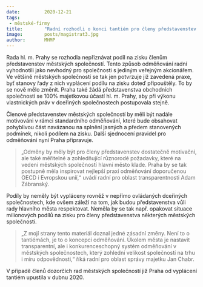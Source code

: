```yaml
---
date:         2020-12-21
tags:         
 - městské-firmy
title:        "Radní rozhodli o konci tantiém pro členy představenstev městských společností"
image: 	      posts/magistrat3.jpg
author:       MHMP
---
```

 
Rada hl. m. Prahy se rozhodla nepřiznávat podíl na zisku členům představenstev městských společností. Tento způsob odměňování radní vyhodnotili jako nevhodný pro společnosti s jediným veřejným akcionářem. Ve většině městských společností se tak jen potvrzuje již zavedená praxe, byť stanovy řady z nich vyplácení podílu na zisku doteď připouštěly. To by se nově mělo změnit. Praha také žádá představenstva obchodních společností se 100% majetkovou účastí hl. m. Prahy, aby při výkonu vlastnických práv v dceřiných společnostech postupovala stejně.

Členové představenstev městských společností by měli být nadále motivováni v rámci standardního odměňování, které bude obsahovat pohyblivou část navázanou na splnění jasných a předem stanovených podmínek, nikoli podílem na zisku. Další sjednocení pravidel pro odměňování nyní Praha připravuje.

> „Odměny by měly být pro členy představenstev dostatečně motivační, ale také měřitelné a zohledňující různorodé požadavky, které na vedení městských společností hlavní město klade. Praha by se tak postupně měla inspirovat nejlepší praxí odměňování doporučenou OECD i Evropskou unií,“ uvádí radní pro oblast transparentnosti Adam Zábranský.

Podíly by neměly být vypláceny rovněž v nepřímo ovládaných dceřiných společnostech, kde ovšem záleží na tom, jak budou představenstva vůli rady hlavního města respektovat. Neměla by se tak např. opakovat situace milionových podílů na zisku pro členy představenstva některých městských společností.

> „Z mojí strany tento materiál doznal jedné zásadní změny. Není to o tantiémách, je to o koncepci odměňování. Úkolem města je nastavit transparentní, ale i konkurenceschopný systém odměňování v městských společnostech, který zohlední velikost společností na trhu i míru odpovědnosti,“ říká radní pro oblast správy majetku Jan Chabr.

V případě členů dozorčích rad městských společností již Praha od vyplácení tantiém upustila v dubnu 2020.
